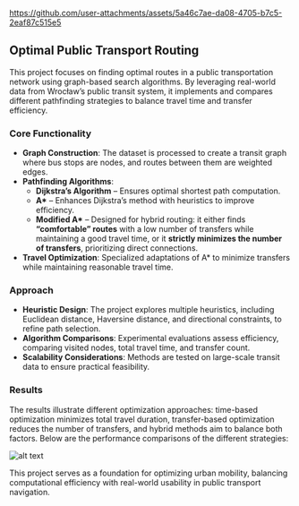 




https://github.com/user-attachments/assets/5a46c7ae-da08-4705-b7c5-2eaf87c515e5



## **Optimal Public Transport Routing**  

This project focuses on finding optimal routes in a public transportation network using graph-based search algorithms. By leveraging real-world data from Wrocław’s public transit system, it implements and compares different pathfinding strategies to balance travel time and transfer efficiency.  

### **Core Functionality**  

- **Graph Construction**: The dataset is processed to create a transit graph where bus stops are nodes, and routes between them are weighted edges.  
- **Pathfinding Algorithms**:  
  - **Dijkstra’s Algorithm** – Ensures optimal shortest path computation.  
  - **A\*** – Enhances Dijkstra’s method with heuristics to improve efficiency.  
  - **Modified A\*** – Designed for hybrid routing: it either finds **“comfortable” routes** with a low number of transfers while maintaining a good travel time, or it **strictly minimizes the number of transfers**, prioritizing direct connections.  
- **Travel Optimization**: Specialized adaptations of A\* to minimize transfers while maintaining reasonable travel time.  

### **Approach**  

- **Heuristic Design**: The project explores multiple heuristics, including Euclidean distance, Haversine distance, and directional constraints, to refine path selection.  
- **Algorithm Comparisons**: Experimental evaluations assess efficiency, comparing visited nodes, total travel time, and transfer count.  
- **Scalability Considerations**: Methods are tested on large-scale transit data to ensure practical feasibility.  

### **Results**  

The results illustrate different optimization approaches: time-based optimization minimizes total travel duration, transfer-based optimization reduces the number of transfers, and hybrid methods aim to balance both factors. Below are the performance comparisons of the different strategies:  

![alt text](image-1.png)

This project serves as a foundation for optimizing urban mobility, balancing computational efficiency with real-world usability in public transport navigation.
